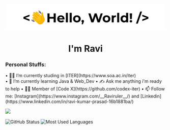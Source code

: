 <div><img src="https://github.com/Raviruler/Raviruler/blob/main/assets/hello.gif"/></div>
<h1 align="center">I'm Ravi</h1>
  
<h3><b>Personal Stuffs:</b></h3>

<div>
• 👨‍🎓 I’m currently studing in [ITER](https://www.soa.ac.in/iter) <br> 
• 🌱 I’m currently learning Java & Web_Dev  
• ✍ Ask me anything i'm ready to help  
• 👨‍💻 Member of [Code X](https://github.com/codex-iter)  
• 📫 Follow me: [Instagram](https://www.instagram.com/__Raviruler__/) and [Linkedin](https://www.linkedin.com/in/ravi-kumar-prasad-16b1881ba/) 
</div>

![](https://komarev.com/ghpvc/?username=Raviruler&color=green)

<img src="https://github-readme-stats.vercel.app/api?username=Raviruler&count_private=true&show_icons=true&theme=chartreuse-dark" alt="GitHub Status"/>
<img src = "https://github-readme-stats.vercel.app/api/top-langs/?username=Raviruler&show_icons=true&layout=compact&theme=chartreuse-dark" alt="Most Used Languages">
